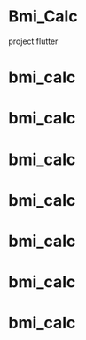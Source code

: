 # Bmi_Calc
project flutter
# bmi_calc
# bmi_calc
# bmi_calc
# bmi_calc
# bmi_calc
# bmi_calc
# bmi_calc
